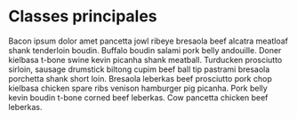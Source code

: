 # Classes principales

Bacon ipsum dolor amet pancetta jowl ribeye bresaola beef alcatra meatloaf shank tenderloin boudin. Buffalo boudin salami pork belly andouille. Doner kielbasa t-bone swine kevin picanha shank meatball. Turducken prosciutto sirloin, sausage drumstick biltong cupim beef ball tip pastrami bresaola porchetta shank short loin. Bresaola leberkas beef prosciutto pork chop kielbasa chicken spare ribs venison hamburger pig picanha. Pork belly kevin boudin t-bone corned beef leberkas. Cow pancetta chicken beef leberkas.